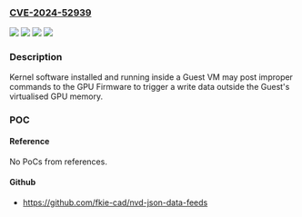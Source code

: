 ### [CVE-2024-52939](https://cve.mitre.org/cgi-bin/cvename.cgi?name=CVE-2024-52939)
![](https://img.shields.io/static/v1?label=Product&message=Graphics%20DDK&color=blue)
![](https://img.shields.io/static/v1?label=Version&message=&color=brightgreen)
![](https://img.shields.io/static/v1?label=Version&message=1.15%20RTM%20&color=brightgreen)
![](https://img.shields.io/static/v1?label=Vulnerability&message=CWE%20-%20CWE-823%3A%20Use%20of%20Out-of-range%20Pointer%20Offset%20(4.16)&color=brightgreen)

### Description

Kernel software installed and running inside a Guest VM may post improper commands to the GPU Firmware to trigger a write data outside the Guest's virtualised GPU memory.

### POC

#### Reference
No PoCs from references.

#### Github
- https://github.com/fkie-cad/nvd-json-data-feeds

